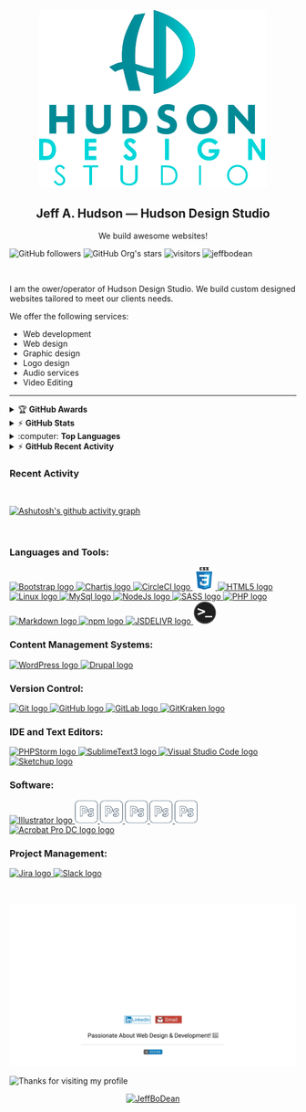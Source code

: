 <p align="center">
    <img src="assets/images/hudson-design-studio-logo.svg" alt="Hudson Design Studio Logo">
</p>

<span align="center">
    <h2 align="center">Jeff A. Hudson &mdash; Hudson Design Studio</h2>
    <p align="center">We build awesome websites!</p>
</span>

![GitHub followers](https://img.shields.io/github/followers/JeffBoDean?style=social)
![GitHub Org's stars](https://img.shields.io/github/stars/JeffBoDean?style=social)
![visitors](https://visitor-badge.glitch.me/badge?page_id=jeffbodean/jeffbodean)
<img src="https://komarev.com/ghpvc/?username=jeffbodean&label=Profile%20views&color=0e75b6&style=flat" alt="jeffbodean" />

<br>

I am the ower/operator of Hudson Design Studio. We build custom designed websites tailored to meet our clients needs.

We offer the following services:
* Web development
* Web design
* Graphic design
* Logo design
* Audio services
* Video Editing

---

<!-- markdownlint-disable MD033 -->

<details>
    <summary>&#127942 <b>GitHub Awards</b></summary><br/>

![Github Trophy](https://github-profile-trophy.vercel.app/?username=JeffBoDean)

</details>

<details>
    <summary>&#9889 <b>GitHub Stats</b></summary><br/>

[![github-test's GitHub stats](https://github-readme-stats.vercel.app/api?username=JeffBoDean&show_icons=true&theme=react)](https://github.com/JeffBoDean/github-readme-stats) [![GitHub Streak](https://github-readme-streak-stats.herokuapp.com/?user=JeffBoDean&theme=react)](https://git.io/streak-stats)

</details>

<details>
    <summary>:computer: <b>Top Languages</b></summary><br/>

    [![Top Langs](https://github-readme-stats.vercel.app/api/top-langs/?username=JeffBoDean&langs_count=8)](https://github.com/JeffBoDean/github-readme-stats)

</details>

<details>
    <summary>&#9889 <b>GitHub Recent Activity</b></summary><br/>

    
<!--START_SECTION:activity-->
<!--END_SECTION:activity-->

</details>

<!-- markdownlint-enable MD033 -->

### Recent Activity

<!--START_SECTION:activity-->
<!--END_SECTION:activity-->

<br>

[![Ashutosh's github activity graph](https://activity-graph.herokuapp.com/graph?username=JeffBoDean&theme=react-dark)](https://github.com/JeffBoDean/github-readme-activity-graph)

<br>

<h3>Languages and Tools:</h3>

<p>
	<a href="https://getbootstrap.com" target="_blank">
		<img src="https://www.vectorlogo.zone/logos/getbootstrap/getbootstrap-icon.svg" alt="Bootstrap logo" width="40" height="40"/>
	</a>
	<a href="https://www.chartjs.org" target="_blank">
		<img src="https://www.chartjs.org/media/logo-title.svg" alt="Chartjs logo" width="40" height="40"/>
	</a>
	<a href="https://circleci.com" target="_blank">
		<img src="https://www.vectorlogo.zone/logos/circleci/circleci-icon.svg" alt="CircleCI logo" width="40" height="40"/>
	</a>
	<a href="https://www.w3schools.com/css/" target="_blank">
		<img src="https://raw.githubusercontent.com/devicons/devicon/master/icons/css3/css3-original-wordmark.svg" alt="CSS3 logo" width="40" height="40"/>
	</a>
	<a href="https://www.w3.org/html/" target="_blank">
		<img src="https://www.vectorlogo.zone/logos/w3c/w3c-icon.svg" alt="HTML5 logo" width="40" height="40"/>
	</a>
	<a href="https://www.linux.org/" target="_blank">
		<img src="https://www.vectorlogo.zone/logos/linux/linux-icon.svg" alt="Linux logo" width="40" height="40"/>
	</a>
	<a href="https://www.mysql.com/" target="_blank">
		<img src="https://www.vectorlogo.zone/logos/mysql/mysql-icon.svg" alt="MySql logo" width="40" height="40"/>
	</a>
	<a href="https://nodejs.org" target="_blank">
		<img src="https://www.vectorlogo.zone/logos/nodejs/nodejs-icon.svg" alt="NodeJs logo" width="40" height="40"/>
	</a>
	<a href="https://sass-lang.com" target="_blank">
		<img src="https://www.vectorlogo.zone/logos/sass-lang/sass-lang-icon.svg" alt="SASS logo" width="40" height="40"/>
	</a>
	<a href="https://www.php.net/" target="_blank">
		<img src="https://www.vectorlogo.zone/logos/php/php-icon.svg" alt="PHP logo" width="40" height="40"/>
	</a>
	<a href="https://www.markdownguide.org/" target="_blank">
		<img src="https://www.vectorlogo.zone/logos/php/php-icon.svg" alt="Markdown logo" width="40" height="40"/>
	</a>
	<a href="https://www.npmjs.com/" target="_blank">
		<img src="https://www.vectorlogo.zone/logos/npmjs/npmjs-icon.svg" alt="npm logo" width="40" height="40"/>
	</a>
	<a href="https://www.jsdelivr.com/" target="_blank">
		<img src="https://www.vectorlogo.zone/logos/jsdelivr/jsdelivr-icon.svg" alt="JSDELIVR logo" width="40" height="40"/>
	</a>
	<img height="40" src="https://raw.githubusercontent.com/github/explore/80688e429a7d4ef2fca1e82350fe8e3517d3494d/topics/terminal/terminal.png">
</p>

<h3>Content Management Systems:</h3>

<p>
    <a href="https://wordpress.org/" target="_blank">
        <img src="https://www.vectorlogo.zone/logos/wordpress/wordpress-icon.svg" alt="WordPress logo" width="40" height="40"/>
    </a>
    <a href="https://www.drupal.org/" target="_blank">
        <img src="https://www.vectorlogo.zone/logos/drupal/drupal-icon.svg" alt="Drupal logo" width="40" height="40"/>
    </a>
</p>

<h3>Version Control:</h3>

<p>
    	<a href="https://git-scm.com/" target="_blank">
		<img src="https://www.vectorlogo.zone/logos/git-scm/git-scm-icon.svg" alt="Git logo" width="40" height="40"/>
      	</a>
	<a href="https://github.com/" target="_blank">
		<img src="https://raw.githubusercontent.com/vatsa287/vatsa287/master/assets/github-original.svg" alt="GitHub logo" width="40" height="40"/>
      	</a>
	<a href="https://about.gitlab.com/" target="_blank">
		<img src="https://www.vectorlogo.zone/logos/gitlab/gitlab-icon.svg" alt="GitLab logo" width="40" height="40"/>
      	</a>
	<a href="https://www.gitkraken.com/" target="_blank">
		<img src="https://www.vectorlogo.zone/logos/gitkraken/gitkraken-icon.svg" alt="GitKraken logo" width="40" height="40"/>
      	</a>
</p>

<h3>IDE and Text Editors:</h3>

<p>
    	<a href="https://git-scm.com/" target="_blank">
		<img src="https://www.vectorlogo.zone/logos/git-scm/git-scm-icon.svg" alt="PHPStorm logo" width="40" height="40"/>
      	</a>
	<a href="https://github.com/" target="_blank">
		<img src="https://www.vectorlogo.zone/logos/github/github-icon.svg" alt="SublimeText3 logo" width="40" height="40"/>
      	</a>
	<a href="https://code.visualstudio.com/" target="_blank">
		<img src="https://www.vectorlogo.zone/logos/visualstudio_code/visualstudio_code-icon.svg" alt="Visual Studio Code logo" width="40" height="40"/>
      	</a>
	<a href="https://www.sketchup.com/" target="_blank">
		<img src="https://www.vectorlogo.zone/logos/gitkraken/gitkraken-icon.svg" alt="Sketchup logo" width="40" height="40"/>
      	</a>
</p>

<h3>Software:</h3>

<p>
    <a href="https://www.adobe.com/in/products/illustrator.html" target="_blank">
        <img src="https://www.vectorlogo.zone/logos/adobe_illustrator/adobe_illustrator-icon.svg" alt="Illustrator logo" width="40" height="40"/>
    </a>
    <a href="https://www.adobe.com/products/photoshop.html" target="_blank">
        <img src="https://raw.githubusercontent.com/devicons/devicon/master/icons/photoshop/photoshop-line.svg" alt="Photoshop logo" width="40" height="40"/>
    </a>
    <a href="https://www.adobe.com/products/premiere.html" target="_blank">
        <img src="https://raw.githubusercontent.com/devicons/devicon/master/icons/photoshop/photoshop-line.svg" alt="Premiere Pro logo" width="40" height="40"/>
    </a>
    <a href="https://www.adobe.com/products/premiere-rush.html" target="_blank">
        <img src="https://raw.githubusercontent.com/devicons/devicon/master/icons/photoshop/photoshop-line.svg" alt="Premiere Rush logo" width="40" height="40"/>
    </a>
    <a href="https://www.adobe.com/products/aftereffects.html" target="_blank">
        <img src="https://raw.githubusercontent.com/devicons/devicon/master/icons/photoshop/photoshop-line.svg" alt="After Effects logo" width="40" height="40"/>
    </a>
    <a href="https://www.photoshop.com/en" target="_blank">
        <img src="https://raw.githubusercontent.com/devicons/devicon/master/icons/photoshop/photoshop-line.svg" alt="InDesign logo" width="40" height="40"/>
    </a>
    <a href="https://acrobat.adobe.com/us/en/acrobat/acrobat-pro.html" target="_blank">
        <img src="https://www.vectorlogo.zone/logos/adobe_acrobat/adobe_acrobat-icon.svg" alt="Acrobat Pro DC logo logo" width="40" height="40"/>
    </a>
</p>

<h3>Project Management:</h3>

<p>
    <a href="https://www.atlassian.com/software/jira" target="_blank">
        <img src="https://www.vectorlogo.zone/logos/atlassian_jira/atlassian_jira-icon.svg" alt="Jira logo" width="40" height="40"/>
    </a>
    <a href="https://slack.com/" target="_blank">
        <img src="https://www.vectorlogo.zone/logos/slack/slack-icon.svg" alt="Slack logo" width="40" height="40"/>
    </a>
</p>

<br>

<p align="center">
    <img src="assets/images/contact-info-combined-buttons.svg" alt="Jeff Hudson Contact">
</p>

<img height="120" alt="Thanks for visiting my profile" width="100%" src="https://github.com/dibyendu415/dibyendu415/blob/master/marquee.svg" />

<p align="center">
	<a href="https://www.buymeacoffee.com/JeffBoDean">
		<img src="https://cdn.buymeacoffee.com/buttons/v2/default-yellow.png" height="50" width="210" alt="JeffBoDean" />
	</a>
</p>
